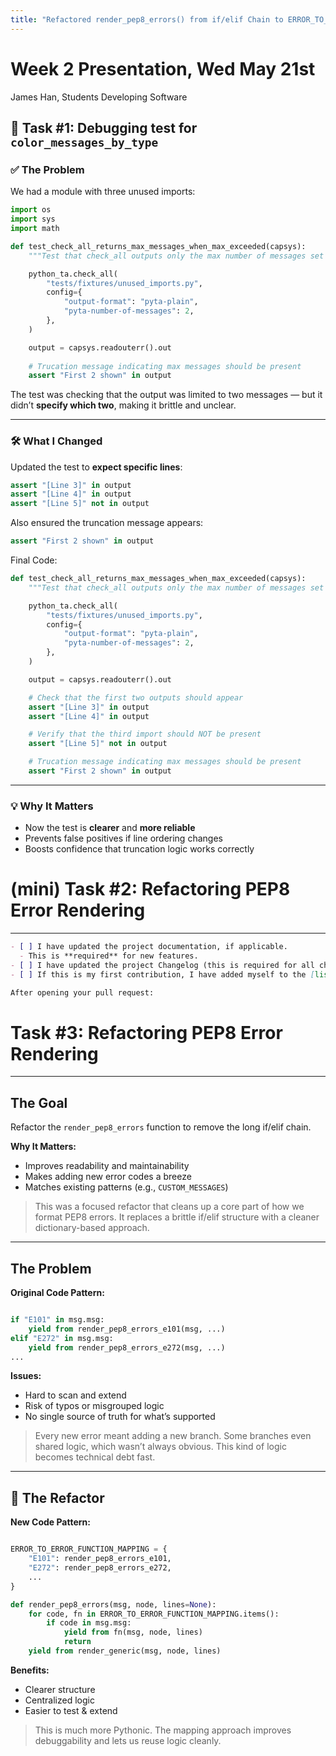```yaml
---
title: "Refactored render_pep8_errors() from if/elif Chain to ERROR_TO_ERROR_FUNCTION_MAPPING Dictionary"
---
```

# Week 2 Presentation, Wed May 21st

James Han, Students Developing Software

## 🧪 Task #1: Debugging test for `color_messages_by_type`

### ✅ The Problem

We had a module with three unused imports:

```python
import os
import sys
import math
```

```python
def test_check_all_returns_max_messages_when_max_exceeded(capsys):
    """Test that check_all outputs only the max number of messages set when the max is exceeded."""

    python_ta.check_all(
        "tests/fixtures/unused_imports.py",
        config={
            "output-format": "pyta-plain",
            "pyta-number-of-messages": 2,
        },
    )

    output = capsys.readouterr().out
    
    # Trucation message indicating max messages should be present
    assert "First 2 shown" in output
```

The test was checking that the output was limited to two messages — but it didn’t **specify which two**, making it brittle and unclear.

---

### 🛠 What I Changed

Updated the test to **expect specific lines**:

```python
assert "[Line 3]" in output
assert "[Line 4]" in output
assert "[Line 5]" not in output
```

Also ensured the truncation message appears:

```python
assert "First 2 shown" in output
```

Final Code:

```python
def test_check_all_returns_max_messages_when_max_exceeded(capsys):
    """Test that check_all outputs only the max number of messages set when the max is exceeded."""

    python_ta.check_all(
        "tests/fixtures/unused_imports.py",
        config={
            "output-format": "pyta-plain",
            "pyta-number-of-messages": 2,
        },
    )

    output = capsys.readouterr().out

    # Check that the first two outputs should appear
    assert "[Line 3]" in output
    assert "[Line 4]" in output

    # Verify that the third import should NOT be present
    assert "[Line 5]" not in output

    # Trucation message indicating max messages should be present
    assert "First 2 shown" in output
```

---

### 💡 Why It Matters

- Now the test is **clearer** and **more reliable**
- Prevents false positives if line ordering changes
- Boosts confidence that truncation logic works correctly

# (mini) Task #2: Refactoring PEP8 Error Rendering

---

```markdown
- [ ] I have updated the project documentation, if applicable.
  - This is **required** for new features.
- [ ] I have updated the project Changelog (this is required for all changes).
- [ ] If this is my first contribution, I have added myself to the [list of contributors](https://github.com/pyta-uoft/pyta/blob/master/README.md#contributors).

After opening your pull request:
```

# Task #3: Refactoring PEP8 Error Rendering

---

## The Goal

Refactor the `render_pep8_errors` function to remove the long if/elif chain.

**Why It Matters:**

- Improves readability and maintainability
- Makes adding new error codes a breeze
- Matches existing patterns (e.g., `CUSTOM_MESSAGES`)

> This was a focused refactor that cleans up a core part of how we format PEP8 errors. It replaces a brittle if/elif structure with a cleaner dictionary-based approach.
> 

---

## The Problem

**Original Code Pattern:**

```python

if "E101" in msg.msg:
    yield from render_pep8_errors_e101(msg, ...)
elif "E272" in msg.msg:
    yield from render_pep8_errors_e272(msg, ...)
...
```

**Issues:**

- Hard to scan and extend
- Risk of typos or misgrouped logic
- No single source of truth for what’s supported

> Every new error meant adding a new branch. Some branches even shared logic, which wasn’t always obvious. This kind of logic becomes technical debt fast.
> 

---

## 🚀 The Refactor

**New Code Pattern:**

```python

ERROR_TO_ERROR_FUNCTION_MAPPING = {
    "E101": render_pep8_errors_e101,
    "E272": render_pep8_errors_e272,
    ...
}

def render_pep8_errors(msg, node, lines=None):
    for code, fn in ERROR_TO_ERROR_FUNCTION_MAPPING.items():
        if code in msg.msg:
            yield from fn(msg, node, lines)
            return
    yield from render_generic(msg, node, lines)
```

**Benefits:**

- Clearer structure
- Centralized logic
- Easier to test & extend

> This is much more Pythonic. The mapping approach improves debuggability and lets us reuse logic cleanly.
>